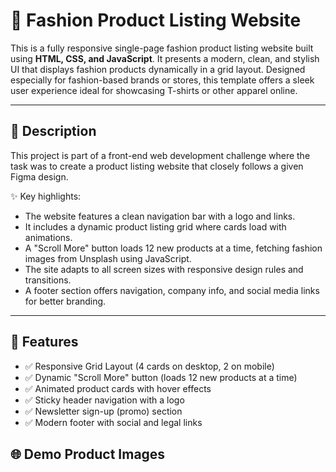 # 👗 Fashion Product Listing Website

This is a fully responsive single-page fashion product listing website built using **HTML, CSS, and JavaScript**. It presents a modern, clean, and stylish UI that displays fashion products dynamically in a grid layout. Designed especially for fashion-based brands or stores, this template offers a sleek user experience ideal for showcasing T-shirts or other apparel online.

---

## 📝 Description

This project is part of a front-end web development challenge where the task was to create a product listing website that closely follows a given Figma design.

✨ Key highlights:

- The website features a clean navigation bar with a logo and links.
- It includes a dynamic product listing grid where cards load with animations.
- A "Scroll More" button loads 12 new products at a time, fetching fashion images from Unsplash using JavaScript.
- The site adapts to all screen sizes with responsive design rules and transitions.
- A footer section offers navigation, company info, and social media links for better branding.
---

## 🚀 Features

- ✅ Responsive Grid Layout (4 cards on desktop, 2 on mobile)
- ✅ Dynamic "Scroll More" button (loads 12 new products at a time)
- ✅ Animated product cards with hover effects
- ✅ Sticky header navigation with a logo
- ✅ Newsletter sign-up (promo) section
- ✅ Modern footer with social and legal links

## 🌐 Demo Product Images




